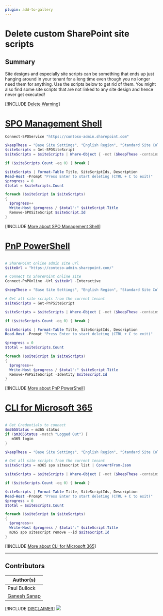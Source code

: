 ```yaml
---
plugin: add-to-gallery
---
```


# Delete custom SharePoint site scripts

## Summary

Site designs and especially site scripts can be something that ends up just hanging around in your tenant for a long time even though you no longer need them for anything. Use the scripts below to get rid of them. You might also find some site scripts that are not linked to any site design and hence never get executed!
 
[!INCLUDE [Delete Warning](../../docfx/includes/DELETE-WARN.md)]

# [SPO Management Shell](#tab/spoms-ps)

```powershell
Connect-SPOService "https://contoso-admin.sharepoint.com"

$keepThese = "Base Site Settings", "English Region", "Standard Site Columns", "Standard Libraries"
$siteScripts = Get-SPOSiteScript
$siteScripts = $siteScripts | Where-Object { -not ($keepThese -contains $_.Title)}

if ($siteScripts.Count -eq 0) { break }

$siteScripts | Format-Table Title, SiteScriptIds, Description
Read-Host -Prompt "Press Enter to start deleting (CTRL + C to exit)"
$progress = 0
$total = $siteScripts.Count

foreach ($siteScript in $siteScripts)
{
  $progress++
  Write-Host $progress / $total":" $siteScript.Title
  Remove-SPOSiteScript $siteScript.Id
}
```
[!INCLUDE [More about SPO Management Shell](../../docfx/includes/MORE-SPOMS.md)]

# [PnP PowerShell](#tab/pnpps)

```powershell

# SharePoint online admin site url
$siteUrl = "https://contoso-admin.sharepoint.com/"	

# Connect to SharePoint online site
Connect-PnPOnline -Url $siteUrl -Interactive

$keepThese = "Base Site Settings", "English Region", "Standard Site Columns", "Standard Libraries"

# Get all site scripts from the current tenant
$siteScripts = Get-PnPSiteScript

$siteScripts = $siteScripts | Where-Object { -not ($keepThese -contains $_.Title)}

if ($siteScripts.Count -eq 0) { break }

$siteScripts | Format-Table Title, SiteScriptIds, Description
Read-Host -Prompt "Press Enter to start deleting (CTRL + C to exit)"

$progress = 0
$total = $siteScripts.Count

foreach ($siteScript in $siteScripts)
{
  $progress++
  Write-Host $progress / $total":" $siteScript.Title
  Remove-PnPSiteScript -Identity $siteScript.Id
}

```
[!INCLUDE [More about PnP PowerShell](../../docfx/includes/MORE-PNPPS.md)]

# [CLI for Microsoft 365](#tab/cli-m365-ps)

```powershell

# Get Credentials to connect
$m365Status = m365 status
if ($m365Status -match "Logged Out") {
   m365 login
}

$keepThese = "Base Site Settings", "English Region", "Standard Site Columns", "Standard Libraries"

# Get all site scripts from the current tenant
$siteScripts = m365 spo sitescript list | ConvertFrom-Json

$siteScripts = $siteScripts | Where-Object { -not ($keepThese -contains $_.Title)}

if ($siteScripts.Count -eq 0) { break }

$siteScripts | Format-Table Title, SiteScriptIds, Description
Read-Host -Prompt "Press Enter to start deleting (CTRL + C to exit)"
$progress = 0
$total = $siteScripts.Count

foreach ($siteScript in $siteScripts)
{
  $progress++
  Write-Host $progress / $total":" $siteScript.Title
  m365 spo sitescript remove --id $siteScript.Id
}

```
[!INCLUDE [More about CLI for Microsoft 365](../../docfx/includes/MORE-CLIM365.md)]

***

## Contributors

| Author(s) |
|-----------|
| Paul Bullock |
| [Ganesh Sanap](https://ganeshsanapblogs.wordpress.com/about) |


[!INCLUDE [DISCLAIMER](../../docfx/includes/DISCLAIMER.md)]
<img src="https://m365-visitor-stats.azurewebsites.net/script-samples/scripts/spo-remove-site-scripts" aria-hidden="true" />

